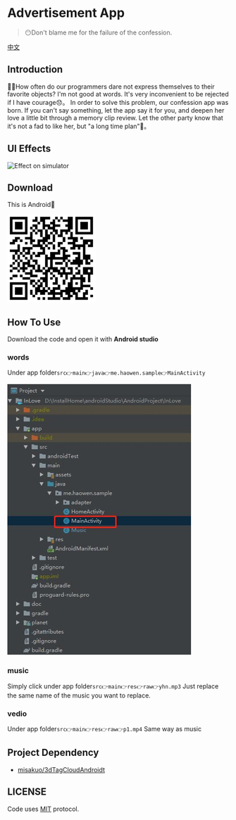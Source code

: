 
# Advertisement App

> 😶Don't blame me for the failure of the confession.

[中文](./README.md)

## Introduction

👨‍💻How often do our programmers dare not express themselves to their favorite objects? I'm not good at words. It's very inconvenient to be rejected if I have courage😞。
In order to solve this problem, our confession app was born. If you can't say something, let the app say it for you, and deepen her love a little bit through a memory clip review. Let the other party know that it's not a fad to like her, but "a long time plan"💑。

## UI Effects

![Effect on simulator](./doc/GIF.gif)

## Download

This is Android🍭

![Scan and download mobile phone](./doc/download.png)

## How To Use

Download the code and open it with **Android studio**

### words

Under app folder`src👉main👉java👉me.haowen.sample👉MainActivity`

![](./doc/words.jpg)

### music

Simply click under app folder`src👉main👉res👉raw👉yhn.mp3`
Just replace the same name of the music you want to replace.

### vedio

Under app folder`src👉main👉res👉raw👉p1.mp4`
Same way as music

## Project Dependency

* [misakuo/3dTagCloudAndroidt](https://github.com/misakuo/3dTagCloudAndroid/)

## LICENSE

Code uses [MIT](./LICENSE) protocol.